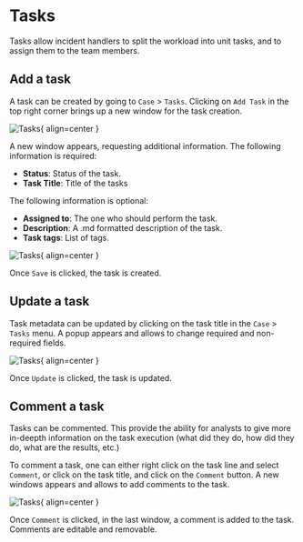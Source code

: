# Tasks

Tasks allow incident handlers to split the workload into unit tasks, and to assign them to the team members.

## Add a task

A task can be created by going to `Case` > `Tasks`. Clicking on `Add Task` in the top right corner brings up a new window for the task creation.

![Tasks](/_static/tasks/create_task1.png){ align=center }

A new window appears, requesting additional information. The following information is required:

- **Status**: Status of the task.
- **Task Title**: Title of the tasks

The following information is optional:

- **Assigned to**: The one who should perform the task.
- **Description**: A .md formatted description of the task.
- **Task tags**: List of tags.

![Tasks](/_static/tasks/create_task2.png){ align=center }

Once `Save` is clicked, the task is created.

## Update a task

Task metadata can be updated by clicking on the task title in the `Case` > `Tasks` menu. A popup appears and allows to change required and non-required fields.

![Tasks](/_static/tasks/update_task.png){ align=center }

Once `Update` is clicked, the task is updated.

## Comment a task

Tasks can be commented. This provide the ability for analysts to give more in-deepth information on the task execution (what did they do, how did they do, what are the results, etc.)

To comment a task, one can either right click on the task line and select `Comment`, or click on the task title, and click on the `Comment` button. A new windows appears and allows to add comments to the task.

![Tasks](/_static/tasks/comment_task.png){ align=center }

Once `Comment` is clicked, in the last window, a comment is added to the task. Comments are editable and removable.